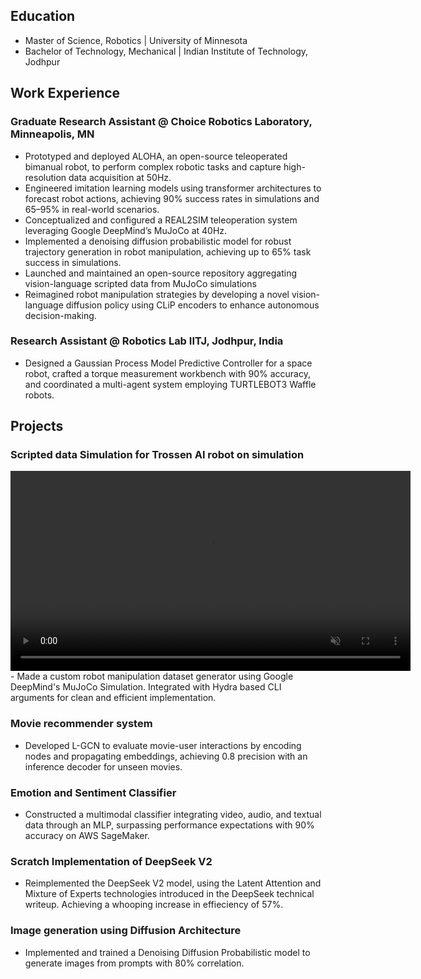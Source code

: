 
## Education
- Master of Science, Robotics  |   University of Minnesota
- Bachelor of Technology, Mechanical  | Indian Institute of Technology, Jodhpur
## Work Experience 
### Graduate Research Assistant @ Choice Robotics Laboratory, Minneapolis, MN
- Prototyped and deployed ALOHA, an open-source teleoperated bimanual robot, to perform complex robotic tasks and capture
high-resolution data acquisition at 50Hz.
- Engineered imitation learning models using transformer architectures to forecast robot actions, achieving 90% success rates in
simulations and 65–95% in real-world scenarios.
- Conceptualized and configured a REAL2SIM teleoperation system leveraging Google DeepMind’s MuJoCo at 40Hz.
- Implemented a denoising diffusion probabilistic model for robust trajectory generation in robot manipulation, achieving up to 65%
task success in simulations.
- Launched and maintained an open-source repository aggregating vision-language scripted data from MuJoCo simulations
- Reimagined robot manipulation strategies by developing a novel vision-language diffusion policy using CLiP encoders to enhance
autonomous decision-making.

### Research Assistant @ Robotics Lab IITJ, Jodhpur, India
 - Designed a Gaussian Process Model Predictive Controller for a space robot, crafted a torque measurement workbench with 90%
accuracy, and coordinated a multi-agent system employing TURTLEBOT3 Waffle robots.

## Projects

### Scripted data Simulation for Trossen AI robot on simulation
<video src="https://github.com/user-attachments/assets/4320be92-cc03-49bc-9830-031463268de0"
       controls loop muted playsinline width="640"></video>
      - Made a custom robot manipulation dataset generator using Google DeepMind's MuJoCo Simulation. Integrated with Hydra based CLI arguments for clean and efficient implementation. 

### Movie recommender system 
- Developed L-GCN to evaluate movie-user interactions by encoding nodes and propagating embeddings, achieving 0.8 precision with an inference decoder for unseen movies.

### Emotion and Sentiment Classifier 
- Constructed a multimodal classifier integrating video, audio, and textual data through an MLP, surpassing performance expectations
with 90% accuracy on AWS SageMaker.
### Scratch Implementation of DeepSeek V2
- Reimplemented the DeepSeek V2 model, using the Latent Attention and Mixture of Experts technologies introduced in the DeepSeek technical writeup. Achieving a whooping increase in effieciency of 57%.
### Image generation using Diffusion Architecture
- Implemented and trained a Denoising Diffusion Probabilistic model to generate images from prompts with 80% correlation.






